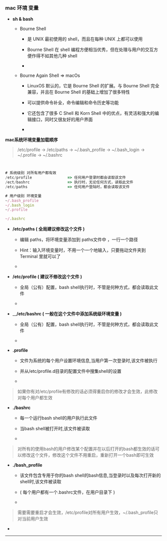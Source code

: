 

### mac 环境 变量


* __sh & bash__
    
    * Bourne Shell
    
        - 是 UNIX 最初使用的 shell，而且在每种 UNIX 上都可以使用
        
        - Bourne Shell 在 shell 编程方便相当优秀，但在处理与用户的交互方便作得不如其他几种 shell

        - 
    
    * Bourne Again Shell => macOs
    
        - LinuxOS 默认的，它是 Bourne Shell 的扩展。与 Bourne Shell 完全兼容，并且在 Bourne Shell 的基础上增加了很多特性
        
        - 可以提供命令补全，命令编辑和命令历史等功能
        
        - 它还包含了很多 C Shell 和 Korn Shell 中的优点，有灵活和强大的编辑接口，同时又很友好的用户界面
        
        -
    

__mac系统环境变量加载顺序__

> /etc/profile -> /etc/paths -> ~/.bash_profile -> ~/.bash_login -> ~/.profile -> ~/.bashrc


``` javascript


# 系统级别 对所有用户都有效
/etc/profile                => 任何用户登录时都会读取该文件
/ect/bashrc                 => 执行时，无论任何方式，读取此文件
/etc/paths                  => 任何用户登陆时，都会读取该文件

# 用户级别 环境变量
~/.bash_profile 
~/.bash_login 
~/.profile 

~/.bashrc


```

* __/etc/paths ( 全局建议修改这个文件 )__

    - 编辑 paths，将环境变量添加到 paths文件中 ，一行一个路径
    
    - Hint：输入环境变量时，不用一个一个地输入，只要拖动文件夹到 Terminal 里就可以了
    
    - 
    
    
* __/etc/profile ( 建议不修改这个文件 )__ 

    - 全局（公有）配置，bash shell执行时，不管是何种方式，都会读取此文件
    
    - 
    
* ____/etc/bashrc ( 一般在这个文件中添加系统级环境变量 )__

    - 全局（公有）配置，bash shell执行时，不管是何种方式，都会读取此文件

    - 


* __.profile__

    - 文件为系统的每个用户设置环境信息,当用户第一次登录时,该文件被执行
    
    - 并从/etc/profile.d目录的配置文件中搜集shell的设置
    
    - 
    
> 如果你有对/etc/profile有修改的话必须得重启你的修改才会生效，此修改对每个用户都生效


* __./bashrc__

    - 每一个运行bash shell的用户执行此文件
    
    - 当bash shell被打开时,该文件被读取 
    
    - 
    
> 对所有的使用bash的用户修改某个配置并在以后打开的bash都生效的话可以修改这个文件，修改这个文件不用重启，重新打开一个bash即可生效
    
    
* __./bash_profile__

    - 该文件包含专用于你的bash shell的bash信息,当登录时以及每次打开新的shell时,该文件被读取
    
    - ( 每个用户都有一个.bashrc文件，在用户目录下 )

    
    - 

> 需要需要重启才会生效，/etc/profile对所有用户生效，~/.bash_profile只对当前用户生效


* 


*** 

